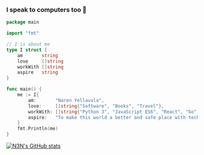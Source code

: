 ### I speak to computers too 👋

```go
package main

import "fmt"

// I is about me
type I struct {
	am       string
	love     []string
	workWith []string
	aspire   string
}

func main() {
	me := I{
		am:       "Naren Yellavula",
		love:     []string{"Software", "Books", "Travel"},
		workWith: []string{"Python 3", "JavaScript ES6", "React", "Go", "AWS"},
		aspire:   "To make this world a better and safe place with technology",
	}
	fmt.Println(me)
}

```

[![N3N's GitHub stats](https://github-readme-stats.vercel.app/api?username=narenaryan&&count_private=true)](https://github.com/anuraghazra/github-readme-stats)
